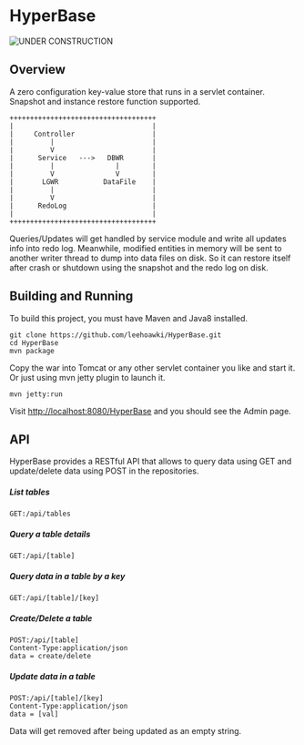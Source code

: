 # HyperBase


![UNDER CONSTRUCTION](http://ocp.sparwood.ca/wp-content/uploads/2013/12/Under-construction.jpg)

## Overview

A zero configuration key-value store that runs in a servlet container. Snapshot and instance restore function supported.

    ++++++++++++++++++++++++++++++++++++
    |                                  |
    |     Controller                   |
    |         |                        |
    |         V                        |
    |      Service   --->   DBWR       |
    |         |               |        |
    |         V               V        |
    |       LGWR           DataFile    |
    |         |                        |
    |         V                        |
    |      RedoLog                     |
    |                                  |
    ++++++++++++++++++++++++++++++++++++
    
   
Queries/Updates will get handled by service module and write all updates info into redo log. Meanwhile, modified entities in memory will be sent to another writer thread to dump into data files on disk. So it can restore itself after crash or shutdown using the snapshot and the redo log on disk.

## Building and Running

To build this project, you must have Maven and Java8 installed.

    git clone https://github.com/leehoawki/HyperBase.git
    cd HyperBase
    mvn package 

Copy the war into Tomcat or any other servlet container you like and start it. Or just using mvn jetty plugin to launch it.

    mvn jetty:run

Visit [http://localhost:8080/HyperBase](http://localhost:8080/HyperBase) and you should see the Admin page. 

## API

HyperBase provides a RESTful API that allows to query data using GET and update/delete data using POST in the repositories. 

##### List tables
    GET:/api/tables

##### Query a table details
    GET:/api/[table]

##### Query data in a table by a key
    GET:/api/[table]/[key]

##### Create/Delete a table
    POST:/api/[table]
    Content-Type:application/json
    data = create/delete

##### Update data in a table
    POST:/api/[table]/[key]
    Content-Type:application/json
    data = [val]

Data will get removed after being updated as an empty string.






